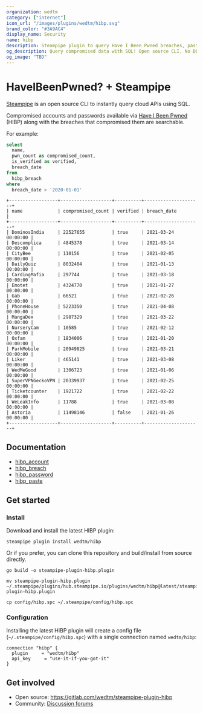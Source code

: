 ```yaml
---
organization: wedtm
category: ["internet"]
icon_url: "/images/plugins/wedtm/hibp.svg"
brand_color: "#3A9AC4"
display_name: Security
name: hibp
description: Steampipe plugin to query Have I Been Pwned breaches, pastes, and passwords
og_description: Query compromised data with SQL! Open source CLI. No DB required.
og_image: "TBD"
---
```


# HaveIBeenPwned? + Steampipe

[Steampipe](https://steampipe.io) is an open source CLI to instantly query cloud APIs using SQL.

Compromised accounts and passwords available via [Have I Been Pwned](https://haveibeenpwned.com) (HIBP) along with the breaches that compromised them are searchable.

For example:

```sql
select
  name,
  pwn_count as compromised_count,
  is_verified as verified,
  breach_date
from
  hibp_breach
where
  breach_date > '2020-01-01'
```

```
+------------------+-------------------+----------+---------------------+
| name             | compromised_count | verified | breach_date         |
+------------------+-------------------+----------+---------------------+
| DominosIndia     | 22527655          | true     | 2021-03-24 00:00:00 |
| Descomplica      | 4845378           | true     | 2021-03-14 00:00:00 |
| CityBee          | 110156            | true     | 2021-02-05 00:00:00 |
| DailyQuiz        | 8032404           | true     | 2021-01-13 00:00:00 |
| CardingMafia     | 297744            | true     | 2021-03-18 00:00:00 |
| Emotet           | 4324770           | true     | 2021-01-27 00:00:00 |
| Gab              | 66521             | true     | 2021-02-26 00:00:00 |
| PhoneHouse       | 5223350           | true     | 2021-04-08 00:00:00 |
| MangaDex         | 2987329           | true     | 2021-03-22 00:00:00 |
| NurseryCam       | 10585             | true     | 2021-02-12 00:00:00 |
| Oxfam            | 1834006           | true     | 2021-01-20 00:00:00 |
| ParkMobile       | 20949825          | true     | 2021-03-21 00:00:00 |
| Liker            | 465141            | true     | 2021-03-08 00:00:00 |
| WedMeGood        | 1306723           | true     | 2021-01-06 00:00:00 |
| SuperVPNGeckoVPN | 20339937          | true     | 2021-02-25 00:00:00 |
| Ticketcounter    | 1921722           | true     | 2021-02-22 00:00:00 |
| WeLeakInfo       | 11788             | true     | 2021-03-08 00:00:00 |
| Astoria          | 11498146          | false    | 2021-01-26 00:00:00 |
+------------------+-------------------+----------+---------------------+
```

## Documentation

- [hibp_account](/docs/tables/hibp_account.md)
- [hibp_breach](/docs/tables/hibp_breach.md)
- [hibp_password](/docs/tables/hibp_password.md)
- [hibp_paste](/docs/tables/hibp_paste.md)

## Get started

### Install

Download and install the latest HIBP plugin:

```shell
steampipe plugin install wedtm/hibp
```

Or if you prefer, you can clone this repository and build/install from source directly.

```shell
go build -o steampipe-plugin-hibp.plugin

mv steampipe-plugin-hibp.plugin ~/.steampipe/plugins/hub.steampipe.io/plugins/wedtm/hibp@latest/steampipe-plugin-hibp.plugin

cp config/hibp.spc ~/.steampipe/config/hibp.spc
```

### Configuration

Installing the latest HIBP plugin will create a config file (`~/.steampipe/config/hibp.spc`) with a single connection named `wedtm/hibp`:

```hcl
connection "hibp" {
  plugin     = "wedtm/hibp"
  api_key     = "use-it-if-you-got-it"
}
```

## Get involved

- Open source: https://gitlab.com/wedtm/steampipe-plugin-hibp
- Community: [Discussion forums](https://github.com/turbot/steampipe/discussions)
